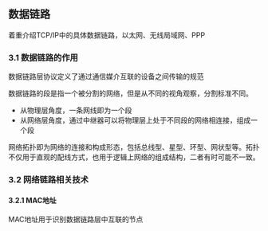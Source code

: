 ## 数据链路

着重介绍TCP/IP中的具体数据链路，以太网、无线局域网、PPP

### 3.1 数据链路的作用

数据链路层协议定义了通过通信媒介互联的设备之间传输的规范

数据链路的段是指一个被分割的网络，但是从不同的视角观察，分割标准不同。
* 从物理层角度，一条网线即为一个段
* 从网络层角度，通过中继器可以将物理层上处于不同段的网络相连接，组成一个段

网络拓扑即为网络的连接和构成形态，包括总线型、星型、环型、网状型等。拓扑不仅用于直观的配线方式，也用于逻辑上网络的组成结构，二者有时可能不一致。

### 3.2 网络链路相关技术

#### 3.2.1 MAC地址

MAC地址用于识别数据链路层中互联的节点